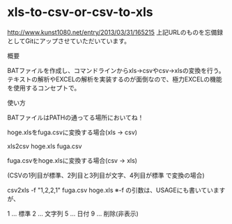 ﻿# xls-to-csv-or-csv-to-xls
http://www.kunst1080.net/entry/2013/03/31/165215
上記URLのものを忘備録としてGitにアップさせていただいています。

概要

BATファイルを作成し、コマンドラインからxls→csvやcsv→xlsの変換を行う。
テキストの解析やEXCELの解析を実装するのが面倒なので、極力EXCELの機能を使用するコンセプトで。

使い方

BATファイルはPATHの通ってる場所においてね！

hoge.xlsをfuga.csvに変換する場合(xls → csv)

xls2csv hoge.xls fuga.csv

fuga.csvをhoge.xlsに変換する場合(csv → xls)

(CSVの1列目が標準、2列目と3列目が文字、4列目が標準 で変換の場合)

csv2xls -f "1,2,2,1" fuga.csv hoge.xls
※-f の引数は、USAGEにも書いていますが、

1 … 標準
2 … 文字列
5 … 日付
9 … 削除(非表示)
